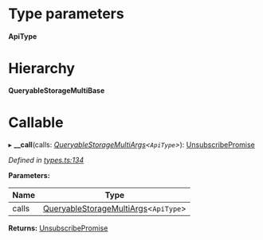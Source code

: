 

# Type parameters
#### ApiType 
# Hierarchy

**QueryableStorageMultiBase**

# Callable
▸ **__call**(calls: *[QueryableStorageMultiArgs](../modules/_types_.md#queryablestoragemultiargs)<`ApiType`>*): [UnsubscribePromise](../modules/_types_.md#unsubscribepromise)

*Defined in [types.ts:134](https://github.com/polkadot-js/api/blob/d38ccd1/packages/api/src/types.ts#L134)*

**Parameters:**

| Name | Type |
| ------ | ------ |
| calls | [QueryableStorageMultiArgs](../modules/_types_.md#queryablestoragemultiargs)<`ApiType`> |

**Returns:** [UnsubscribePromise](../modules/_types_.md#unsubscribepromise)


